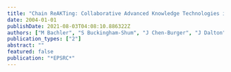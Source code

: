 ```yaml
---
title: "Chain ReAKTing: Collaborative Advanced Knowledge Technologies in the Combechem Grid"
date: 2004-01-01
publishDate: 2021-08-03T04:08:10.886322Z
authors: ["M Bachler", "S Buckingham-Shum", "J Chen-Burger", "J Dalton", "D De Roure", " ..."]
publication_types: ["2"]
abstract: ""
featured: false
publication: "*EPSRC*"
---
```


